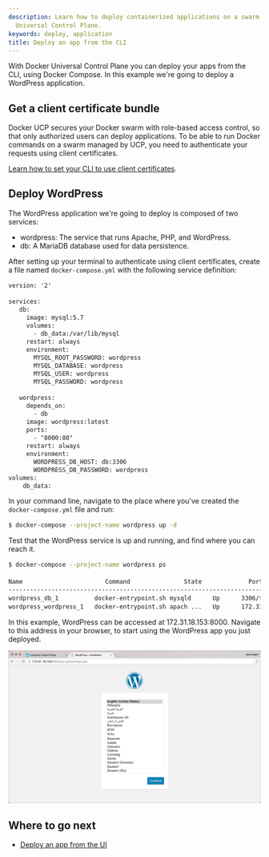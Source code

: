 ```yaml
---
description: Learn how to deploy containerized applications on a swarm, with Docker
  Universal Control Plane.
keywords: deploy, application
title: Deploy an app from the CLI
---
```


With Docker Universal Control Plane you can deploy your apps from the CLI,
using Docker Compose. In this example we're going to deploy a WordPress
application.

## Get a client certificate bundle

Docker UCP secures your Docker swarm with role-based access control, so that only
authorized users can deploy applications. To be able to run
Docker commands on a swarm managed by UCP, you need to authenticate your
requests using client certificates.

[Learn how to set your CLI to use client certificates](../access-ucp/cli-based-access.md).

## Deploy WordPress

The WordPress application we're going to deploy is composed of two services:

* wordpress: The service that runs Apache, PHP, and WordPress.
* db: A MariaDB database used for data persistence.

After setting up your terminal to authenticate using client certificates,
create a file named `docker-compose.yml` with the following service definition:

```none
version: '2'

services:
   db:
     image: mysql:5.7
     volumes:
       - db_data:/var/lib/mysql
     restart: always
     environment:
       MYSQL_ROOT_PASSWORD: wordpress
       MYSQL_DATABASE: wordpress
       MYSQL_USER: wordpress
       MYSQL_PASSWORD: wordpress

   wordpress:
     depends_on:
       - db
     image: wordpress:latest
     ports:
       - "8000:80"
     restart: always
     environment:
       WORDPRESS_DB_HOST: db:3306
       WORDPRESS_DB_PASSWORD: wordpress
volumes:
    db_data:
```

In your command line, navigate to the place where you've created the
`docker-compose.yml` file and run:

```bash
$ docker-compose --project-name wordpress up -d
```

Test that the WordPress service is up and running, and find where you can
reach it.

```bash
$ docker-compose --project-name wordpress ps

Name                       Command               State             Ports
------------------------------------------------------------------------------------------
wordpress_db_1          docker-entrypoint.sh mysqld      Up      3306/tcp                   
wordpress_wordpress_1   docker-entrypoint.sh apach ...   Up      172.31.18.153:8000->80/tcp
```

In this example, WordPress can be accessed at 172.31.18.153:8000. Navigate to
this address in your browser, to start using the WordPress app you just
deployed.

![](../images/deploy-app-cli-1.png)

## Where to go next

* [Deploy an app from the UI](index.md)
